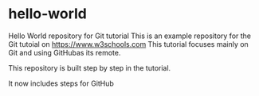 # hello-world
Hello World repository for Git tutorial
This is an example repository for the Git tutoial on https://www.w3schools.com
This tutorial focuses mainly on Git and using GitHubas its remote.

This repository is built step by step in the tutorial.

It now includes steps for GitHub

